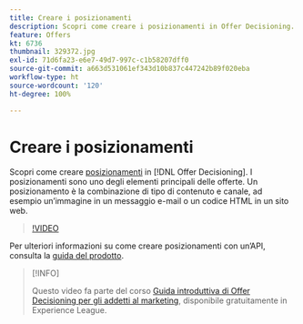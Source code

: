 ```yaml
---
title: Creare i posizionamenti
description: Scopri come creare i posizionamenti in Offer Decisioning. I posizionamenti sono uno dei componenti necessari più importanti per le offerte.
feature: Offers
kt: 6736
thumbnail: 329372.jpg
exl-id: 71d6fa23-e6e7-49d7-997c-c1b58207dff0
source-git-commit: a663d531061ef343d10b837c447242b89f020eba
workflow-type: ht
source-wordcount: '120'
ht-degree: 100%

---
```


# Creare i posizionamenti

Scopri come creare [posizionamenti](https://experienceleague.adobe.com/docs/journey-optimizer/using/offer-decisioniong/create-components/creating-placements.html?lang=it) in [!DNL Offer Decisioning]. I posizionamenti sono uno degli elementi principali delle offerte. Un posizionamento è la combinazione di tipo di contenuto e canale, ad esempio un’immagine in un messaggio e-mail o un codice HTML in un sito web.

>[!VIDEO](https://video.tv.adobe.com/v/329372?quality=12&learn=on)

Per ulteriori informazioni su come creare posizionamenti con un’API, consulta la [guida del prodotto](https://experienceleague.adobe.com/docs/journey-optimizer/using/offer-decisioniong/api-reference/offers-api/placements/create.html?lang=it).

>[!INFO]
>
> Questo video fa parte del corso [Guida introduttiva di Offer Decisioning per gli addetti al marketing](https://experienceleague.adobe.com/?recommended=ExperiencePlatform-U-1-2020.1.offerdecisioning), disponibile gratuitamente in Experience League.
